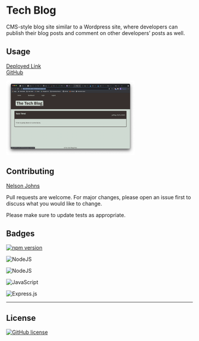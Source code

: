 # Tech Blog

CMS-style blog site similar to a Wordpress site, where developers can publish their blog posts and comment on other developers’ posts as well.

## Usage

[Deployed Link](https://infinite-atoll-74792.herokuapp.com/)<br>
[GitHub](https://infinite-atoll-74792.herokuapp.com/)

<img src="./public/images/TheTechBlog.png" alt="Homepage View" width="auto" height="200">

## Contributing

[Nelson Johns](https://github.com/ntjohns1/)

Pull requests are welcome. For major changes, please open an issue first to discuss what you would like to change.

Please make sure to update tests as appropriate.

## Badges

[![npm version](https://img.shields.io/npm/v/react.svg?style=flat)](https://www.npmjs.com/package/react)

<img alt="NodeJS" src="https://img.shields.io/badge/node.js-%2343853D.svg?&style=for-the-badge&logo=node.js&logoColor=white"/><br>

<img alt="NodeJS" src="https://img.shields.io/badge/node.js-%2343853D.svg?&style=for-the-badge&logo=node.js&logoColor=white"/><br>

<img alt="JavaScript" src="https://img.shields.io/badge/javascript-%23323330.svg?&style=for-the-badge&logo=javascript&logoColor=%23F7DF1E"/><br>

<img alt="Express.js" src="https://img.shields.io/badge/express.js-%23404d59.svg?&style=for-the-badge"/><br>

---

## License

[![GitHub license](https://img.shields.io/badge/license-MIT-blue.svg)](https://github.com/facebook/react/blob/master/LICENSE)<br>

